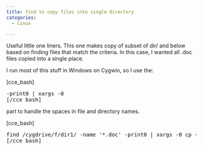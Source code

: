 ```yaml
---
title: find to copy files into single directory
categories:
  - Linux

---
```

Useful little one liners. This one makes copy of subset of dir/ and below based on finding files that match the criteria. In this case, I wanted all .doc files copied into a single place.

I run most of this stuff in Windows on Cygwin, so I use the:

[cce_bash]

<pre>-print0 | xargs -0
[/cce_bash]</pre>

part to handle the spaces in file and directory names.

[cce_bash]

<pre>find /cygdrive/f/dir1/ -name '*.doc' -print0 | xargs -0 cp -a --target-directory=/cygdrive/c/Temp --parents
[/cce_bash]</pre>